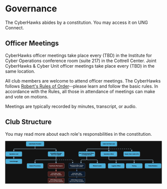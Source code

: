 # Governance

The CyberHawks abides by a constitution. You may access it on UNG Connect.

## Officer Meetings

CyberHawks officer meetings take place every (TBD) in the Institute for Cyber Operations conference room (suite 217) in the Cottrell Center. Joint CyberHawks & Cyber Unit officer meetings take place every (TBD) in the same location.

All club members are welcome to attend officer meetings. The CyberHawks follows [Robert's Rules of Order](https://robertsrules.org/rulesintroprint.htm)--please learn and follow the basic rules. In accordance with the Rules, all those in attendance of meetings can make and vote on motions.

Meetings are typically recorded by minutes, transcript, or audio.

## Club Structure

You may read more about each role's responsbilities in the constitution.

![Club structure](/images/club-structure.png)

